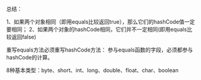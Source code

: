 总结：

1、如果两个对象相同（即用equals比较返回true），那么它们的hashCode值一定要相同；
2、如果两个对象的hashCode相同，它们并不一定相同(即用equals比较返回false)  



重写equals方法必须重写hashCode方法： 参与equals函数的字段，必须都参与hashCode的计算。





8种基本类型：byte、short、int、long、double、float、char、boolean
